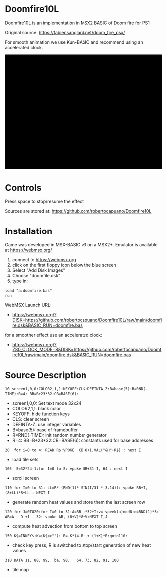 # Doomfire10L
Doomfire10L is an implementation in MSX2 BASIC of Doom fire for PS1

Original source:
https://fabiensanglard.net/doom_fire_psx/

For smooth animation we use Kun-BASIC and recommend using an accelerated clock.

![screenshot](doomfire.gif)

# Controls
Press space to stop/resume the effect.

Sources are stored at: https://github.com/robertocapuano/Doomfire10L

# Installation
Game was developed in MSX-BASIC v3 on a MSX2+. Emulator is available at https://webmsx.org/
1. connect to https://webmsx.org
2. click on the first floppy icon below the blue screen
3. Select "Add Disk Images"
4. Choose "doomfile.dsk"
5. type in:
```
load "a:doomfire.bas"
run
```

WebMSX Launch URL:

- https://webmsx.org/?DISK=https://github.com/robertocapuano/Doomfire10L/raw/main/doomfire.dsk&BASIC_RUN=doomfire.bas

for a smoother effect use an accelerated clock:

- https://webmsx.org/?Z80_CLOCK_MODE=8&DISK=https://github.com/robertocapuano/Doomfire10L/raw/main/doomfire.dsk&BASIC_RUN=doomfire.bas

# Source Description

```
10 screen1,0,0:COLOR2,1,1:KEYOFF:CLS:DEFINTA-Z:B=base(5):R=RND(-TIME):R=4: BB=B+23*32:CB=BASE(6):
```
- screen1,0,0: Set text mode 32x24
- COLOR2,1,1: black color
- KEYOFF: hide function keys
- CLS: clear screen
- DEFINTA-Z: use integer variables
- B=base(5): base of framebuffer
- R=RND(-TIME): init random number generator
- R=4: BB=B+23*32:CB=BASE(6): constants used for base addresses

```
20  for i=0 to 4: READ R$:VPOKE  CB+8+I,VAL("&H"+R$) : next I
```
- load tile sets


```
105  S=32*24-1:for I=0 to S: vpoke BB+31-I, 64 : next I 
```
- scroll screen

```
110 for I=0 to 31: LL=R* (RND(1)* SIN(I/31 * 3.14)): vpoke BB+I,(8+LL)*8+LL : NEXT I
```
- generate random heat values and store them the last screen row

```
120 for J=0TO20:for I=0 to 31:A=BB-j*32+I:v= vpeek(a)mod8:d=RND(1)*3: AB=A - D +1 - 32: vpoke AB, (8+V)*8+V:NEXT I,J
```
- compute heat advection from bottom to top screen

```
150 K$=INKEY$:K=(K$<>""): R=-K*(4-R) + (1+K)*R:goto110:
```
- check key press, R is switched to stop/start generation of new heat values

```
310 DATA 11, 88, 99,  ba, 98,   64, 73, 82, 91, 100

```
- tile map